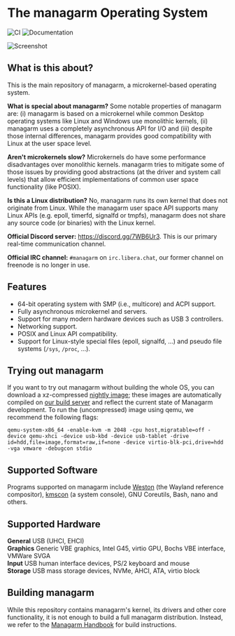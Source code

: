 # The managarm Operating System

![CI](https://github.com/managarm/managarm/workflows/CI/badge.svg) ![Documentation](https://github.com/managarm/managarm/workflows/Documentation/badge.svg)

![Screenshot](../assets/screenshots/managarm-glxgears-xclock.png?raw=true)

## What is this about?

This is the main repository of managarm, a microkernel-based operating system.

**What is special about managarm?** Some notable properties of managarm are:
(i) managarm is based on a microkernel while common Desktop operating systems like Linux and Windows use monolithic kernels,
(ii) managarm uses a completely asynchronous API for I/O
and (iii) despite those internal differences, managarm provides good compatibility with Linux at the user space level.

**Aren't microkernels slow?** Microkernels do have some performance disadvantages over monolithic kernels.
managarm tries to mitigate some of those issues by providing good abstractions (at the driver and system call levels)
that allow efficient implementations of common user space functionality (like POSIX).

**Is this a Linux distribution?** No, managarm runs its own kernel that does not originate from Linux.
While the managarm user space API supports many Linux APIs (e.g. epoll, timerfd, signalfd or tmpfs),
managarm does not share any source code (or binaries) with the Linux kernel.

**Official Discord server:** https://discord.gg/7WB6Ur3. This is our primary real-time communication channel.

**Official IRC channel:** `#managarm` on `irc.libera.chat`, our former channel on freenode is no longer in use.

## Features

* 64-bit operating system with SMP (i.e., multicore) and ACPI support.
* Fully asynchronous microkernel and servers.
* Support for many modern hardware devices such as USB 3 controllers.
* Networking support.
* POSIX and Linux API compatibility.
* Support for Linux-style special files (epoll, signalfd, ...) and pseudo file systems (`/sys`, `/proc`, ...).

## Trying out managarm

If you want to try out managarm without building the whole OS, you can download a
xz-compressed [nightly image](https://builds.managarm.org/repos/files/managarm/latest/image.xz);
these images are automatically compiled on [our build server](https://builds.managarm.org)
and reflect the current state of Managarm development.
To run the (uncompressed) image using qemu, we recommend the following flags:

`qemu-system-x86_64 -enable-kvm -m 2048 -cpu host,migratable=off -device qemu-xhci -device usb-kbd -device usb-tablet -drive id=hdd,file=image,format=raw,if=none -device virtio-blk-pci,drive=hdd -vga vmware -debugcon stdio`

## Supported Software

Programs supported on managarm include [Weston](https://gitlab.freedesktop.org/wayland/weston/) (the Wayland reference compositor), [kmscon](https://www.freedesktop.org/wiki/Software/kmscon/) (a system console), GNU Coreutils, Bash, nano and others.

## Supported Hardware
**General** USB (UHCI, EHCI)\
**Graphics** Generic VBE graphics, Intel G45, virtio GPU, Bochs VBE interface, VMWare SVGA\
**Input** USB human interface devices, PS/2 keyboard and mouse\
**Storage** USB mass storage devices, NVMe, AHCI, ATA, virtio block

## Building managarm

While this repository contains managarm's kernel, its drivers and other core functionality,
it is not enough to build a full managarm distribution. Instead, we refer to the
[Managarm Handbook](https://docs.managarm.org/handbook/building/index.html) for build instructions.
